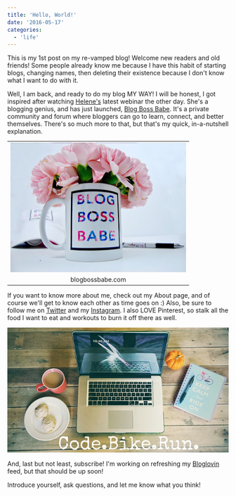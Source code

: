```yaml
---
title: 'Hello, World!'
date: '2016-05-17'
categories:
  - 'life'
---
```


This is my 1st post on my re-vamped blog! Welcome new readers and old friends! Some people already know me because I have this habit of starting blogs, changing names, then deleting their existence because I don't know what I want to do with it.

Well, I am back, and ready to do my blog MY WAY! I will be honest, I got inspired after watching [Helene's](http://www.heleneinbetween.com/) latest webinar the other day. She's a blogging genius, and has just launched, [Blog Boss Babe](http://www.blogbossbabe.com/#_l_2i). It's a private community and forum where bloggers can go to learn, connect, and better themselves. There's so much more to that, but that's my quick, in-a-nutshell explanation.

<table style="margin-left: auto; margin-right: auto; text-align: center;" cellspacing="0" cellpadding="0" align="center"><tbody><tr><td style="text-align: center;"><a style="margin-left: auto; margin-right: auto;" href="https://1.bp.blogspot.com/-4-qRsfGfi8c/VzZCLVo6q5I/AAAAAAAAL5k/oQSZyzG_qkAJUmDlzHFlRv5m5L5FSubXACLcB/s1600/bbb%2Bmug%2Bup%2Bclose.jpg"><img title="blogbossbabe.com" src="images/bbb%2Bmug%2Bup%2Bclose.jpg" alt="" width="400" height="295" border="0"></a></td></tr><tr><td style="text-align: center;">blogbossbabe.com</td></tr></tbody></table>

If you want to know more about me, check out my About page, and of course we'll get to know each other as time goes on :) Also, be sure to follow me on [Twitter](https://twitter.com/kaleighcodes) and my [Instagram](https://www.instagram.com/codebikerun/). I also LOVE Pinterest, so stalk all the food I want to eat and workouts to burn it off there as well.

[![](images/cbrgplus.jpg)](https://3.bp.blogspot.com/-2WRqy_YG7R4/VfG8G706YwI/AAAAAAAA3Tc/gd7AKu_99Usaxyt94Nrjt-7R109vVAejQCKgB/s1600/cbrgplus.jpg)

And, last but not least, subscribe! I'm working on refreshing my [Bloglovin](https://www.bloglovin.com/blogs/codebikerun-12713491) feed, but that should be up soon!

Introduce yourself, ask questions, and let me know what you think!
